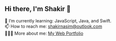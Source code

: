 ## Hi there, I'm Shakir 👋
🌱 I’m currently learning: JavaScript, Java, and Swift.<br>
📫 How to reach me: shakirnasim@outlook.com <br>
👨🏽‍💻 More about me: <a href = "https://shakirnasim00.github.io/web-portfolio/">My Web Portfolio</a>
<!--
**shakirnasim00/shakirnasim00** is a ✨ _special_ ✨ repository because its `README.md` (this file) appears on your GitHub profile.


- 🔭 I’m currently working on ...
- ⚡ Fun fact: 
-->
